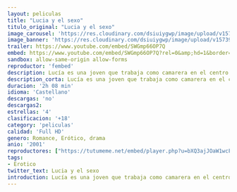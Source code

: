 ```yaml
---
layout: peliculas
title: "Lucia y el sexo"
titulo_original: "Lucia y el sexo"
image_carousel: 'https://res.cloudinary.com/dsiuiygwp/image/upload/v1573953007/lucia-sexo-min_ahfdgi.jpg'
image_banner: 'https://res.cloudinary.com/dsiuiygwp/image/upload/v1573953011/maxresdefault_9_-min_ohcfsa.jpg'
trailer: https://www.youtube.com/embed/SWGmp66OP7Q
embed: https://www.youtube.com/embed/SWGmp66OP7Q?rel=0&amp;hd=1&border=0&wmode=opaque&enablejsapi=1&modestbranding=1&controls=1&showinfo=1
sandbox: allow-same-origin allow-forms
reproductor: 'fembed'
description: Lucía es una joven que trabaja como camarera en el centro de Madrid. Tras la misteriosa desaparición de su novio, un escritor, decide marcharse a una tranquila isla mediterránea. La libertad que siente allí le hace enfrentarse a los rincones más oscuros de su pasada relación con el escritor, como si se tratara de una novela.
description_corta: Lucía es una joven que trabaja como camarera en el centro de Madrid. Tras la misteriosa desaparición de su novio, un escritor, decide marcharse a una tranquila isla mediterránea. La ..
duracion: '2h 08 min'
idioma: 'Castellano'
descargas: 'no'
descargas2:
estrellas: '4'
clasificacion: '+18'
category: 'peliculas'
calidad: 'Full HD'
genero: Romance, Erótico, drama
anio: '2001'
reproductores: ["https://tutumeme.net/embed/player.php?u=bXQ3ajJOaW1wcFRGcEs2VW5XRGExTlRPMytmUnc3bHVwcWhoenVIUjI5SHF5TlNwc0taaG1jN2gwZHZSNTlIRHVhV2tZWitkNUtDVDNOL1ZvYW1rYjJwa253PT0"]
tags:
- Erotico
twitter_text: Lucia y el sexo
introduction: Lucía es una joven que trabaja como camarera en el centro de Madrid. Tras la misteriosa desaparición de su novio, un escritor, decide marcharse a una tranquila isla mediterránea. La ..
---
```



 







